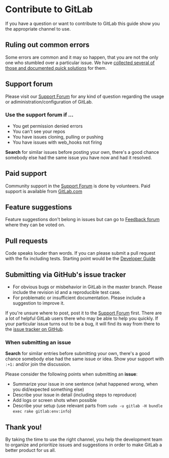 # Contribute to GitLab

If you have a question or want to contribute to GitLab this guide show you the appropriate channel to use.

## Ruling out common errors

Some errors are common and it may so happen, that you are not the only one who stumbled over a particular issue. We have [collected several of those and documented quick solutions](https://github.com/gitlabhq/gitlab-public-wiki/wiki/Trouble-Shooting-Guide) for them.

## Support forum

Please visit our [Support Forum](https://groups.google.com/forum/#!forum/gitlabhq) for any kind of question regarding the usage or adiministration/configuration of GitLab.

### Use the support forum if ...

* You get permission denied errors
* You can't see your repos
* You have issues cloning, pulling or pushing
* You have issues with web_hooks not firing

**Search** for similar issues before posting your own, there's a good chance somebody else had the same issue you have now and had it resolved.

## Paid support

Community support in the [Support Forum](https://groups.google.com/forum/#!forum/gitlabhq) is done by volunteers. Paid support is available from [GitLab.com](http://blog.gitlab.com/services/)

## Feature suggestions

Feature suggestions don't belong in issues but can go to [Feedback forum](http://gitlab.uservoice.com/forums/176466-general) where they can be voted on.

## Pull requests

Code speaks louder than words. If you can please submit a pull request with the fix including tests. Starting point would be the [Developer Guide](https://github.com/gitlabhq/gitlabhq/wiki/Developer-Guide)

## Submitting via GitHub's issue tracker

* For obvious bugs or misbehavior in GitLab in the master branch. Please include the revision id and a reproducible test case.
* For problematic or insufficient documentation. Please include a suggestion to improve it.

If you're unsure where to post, post it to the [Support Forum](https://groups.google.com/forum/#!forum/gitlabhq) first.
There are a lot of helpful GitLab users there who may be able to help you quickly.
If your particular issue turns out to be a bug, it will find its way from there to the [issue tracker on GitHub](https://github.com/gitlabhq/gitlabhq/issues).

### When submitting an issue

**Search** for similar entries before submitting your own, there's a good chance somebody else had the same issue or idea. Show your support with `:+1:` and/or join the discussion.

Please consider the following points when submitting an **issue**:

* Summarize your issue in one sentence (what happened wrong, when you did/expected something else)
* Describe your issue in detail (including steps to reproduce)
* Add logs or screen shots when possible
* Describe your setup (use relevant parts from `sudo -u gitlab -H bundle exec rake gitlab:env:info`)

## Thank you!

By taking the time to use the right channel, you help the development team to organize and prioritize issues and suggestions in order to make GitLab a better product for us all.
